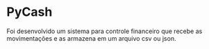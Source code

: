 # PyCash
Foi desenvolvido um sistema para controle financeiro que recebe as movimentações e as armazena em um arquivo csv ou json. 

